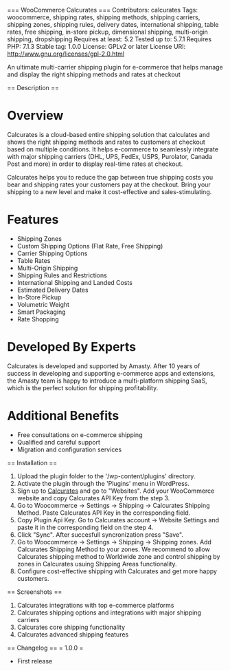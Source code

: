=== WooCommerce Calcurates ===
Contributors: calcurates
Tags: woocommerce, shipping rates, shipping methods, shipping carriers, shipping zones, shipping rules, delivery dates, international shipping, table rates, free shipping, in-store pickup, dimensional shipping, multi-origin shipping, dropshipping
Requires at least: 5.2
Tested up to: 5.7.1
Requires PHP: 7.1.3
Stable tag: 1.0.0
License: GPLv2 or later
License URI: http://www.gnu.org/licenses/gpl-2.0.html

An ultimate multi-carrier shipping plugin for e-commerce that helps manage and display the right shipping methods and rates at checkout

== Description ==

# Overview

Calcurates is a cloud-based entire shipping solution that calculates and shows the right shipping methods and rates to customers at checkout based on multiple conditions. It helps e-commerce to seamlessly integrate with major shipping carriers (DHL, UPS, FedEx, USPS, Purolator, Canada Post and more) in order to display real-time rates at checkout.

Calcurates helps you to reduce the gap between true shipping costs you bear and shipping rates your customers pay at the checkout. Bring your shipping to a new level and make it cost-effective and sales-stimulating.

# Features

- Shipping Zones
- Custom Shipping Options (Flat Rate, Free Shipping)
- Carrier Shipping Options
- Table Rates
- Multi-Origin Shipping
- Shipping Rules and Restrictions
- International Shipping and Landed Costs
- Estimated Delivery Dates
- In-Store Pickup
- Volumetric Weight
- Smart Packaging
- Rate Shopping

# Developed By Experts

Calcurates is developed and supported by Amasty. After 10 years of success in developing and supporting e-commerce apps and extensions, the Amasty team is happy to introduce a multi-platform shipping SaaS, which is the perfect solution for shipping profitability.

# Additional Benefits

- Free consultations on e-commerce shipping
- Qualified and careful support
- Migration and configuration services

== Installation ==

1. Upload the plugin folder to the '/wp-content/plugins' directory.
2. Activate the plugin through the 'Plugins' menu in WordPress.
3. Sign up to [Calcurates](https://my.calcurates.com/) and go to "Websites". Add your WooCommerce website and copy Calcurates API Key from the step 3.
4. Go to Woocommerce -> Settings -> Shipping -> Calcurates Shipping Method. Paste Calcurates API Key in the corresponding field.
5. Copy Plugin Api Key. Go to Calcurates account -> Website Settings and paste it in the corresponding field on the step 4.
6. Click "Sync". After succesfull syncronization press "Save".
7. Go to Woocommerce -> Settings -> Shipping -> Shipping zones. Add Calcurates Shipping Method to your zones. We recommend to allow Calcurates shipping method to Worldwide zone and control shipping by zones in Calcurates usuing Shipping Areas functionality.
8. Configure cost-effective shipping with Calcurates and get more happy customers.

== Screenshots ==

1. Calcurates integrations with top e-commerce platforms
2. Calcurates shipping options and integrations with major shipping carriers
3. Calcurates core shipping functionality
4. Calcurates advanced shipping features

== Changelog ==
= 1.0.0 =

- First release
